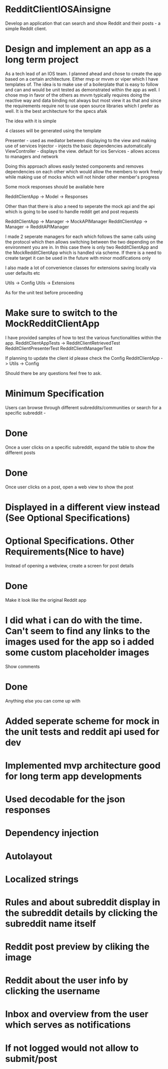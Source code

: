 # RedditClientIOSAinsigne
Develop an application that can search and show Reddit and their posts - a simple Reddit client.


# Design and implement an app as a long term project


As a tech lead of an IOS team. I planned ahead and chose to create the app based on a certain architecture. Either mvp or mvvm or viper which I have templates of. The idea is to make use of a boilerplate that is easy to follow and can and would be unit tested as demonstrated within the app as well. I chose mvp in favor of the others as mvvm typically requires doing the reactive way and data binding not always but most view it as that and since the requirements require not to use open source libraries which I prefer as well. It is the best architecture for the specs afaik

The idea with it is simple

4 classes will be generated using the template

Presenter - used as mediator between displaying to the view and making use of services
Injector - injects the basic dependencies automatically
ViewController - displays the view. default for ios
Services - allows access to managers and network

Doing this approach allows easily tested components and removes dependencies on each other which would allow the members to work freely while making use of mocks which will not hinder other member's progress

Some mock responses should be available here

RedditClientApp -> Model -> Responses

Other than that there is also a need to seperate the mock api and the api which is going to be used to handle reddit get and post requests

RedditClientApp -> Manager -> MockAPIManager
RedditClientApp -> Manager -> RedditAPIManager

I made 2 seperate managers for each which follows the same calls using the protocol which then allows switching between the two depending on the environment you are in. In this case there is only two RedditClientApp and the MockRedditClientApp which is handled via scheme. If there is a need to create target it can be used in the future with minor modifications only

I also made a lot of convenience classes for extensions saving locally via user defaults etc

Utils -> Config
Utils -> Extensions

As for the unit test before proceeding

# Make sure to switch to the MockRedditClientApp

I have provided samples of how to test the various functionalities within the app.
RedditClientAppTests -> RedditClientRetrievedTest
                        RedditClientPresenterTest
                        RedditClientManagerTest

If planning to update the client id please check the Config
RedditClientApp -> Utils -> Config

Should there be any questions feel free to ask.

# Minimum Specification
Users can browse through different subreddits/communities or search for a specific subreddit - 
# Done
Once a user clicks on a specific subreddit, expand the table to show the different posts
# Done
Once user clicks on a post, open a web view to show the post
# Displayed in a different view instead (See Optional Specifications)

# Optional Specifications. Other Requirements(Nice to have)
Instead of opening a webview, create a screen for post details
# Done
Make it look like the original Reddit app
# I did what i can do with the time. Can't seem to find any links to the images used for the app so i added some custom placeholder images
Show comments
# Done
Anything else you can come up with
# Added seperate scheme for mock in the unit tests and reddit api used for dev
# Implemented mvp architecture good for long term app developments
# Used decodable for the json responses
# Dependency injection
# Autolayout
# Localized strings
# Rules and about subreddit display in the subreddit details by clicking the subreddit name itself
# Reddit post preview by cliking the image
# Reddit about the user info by clicking the username
# Inbox and overview from the user which serves as notifications
# If not logged would not allow to submit/post


